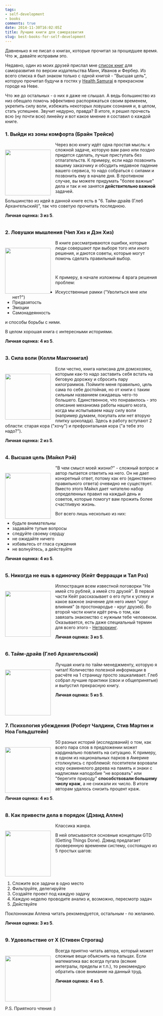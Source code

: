 ```yaml
---
tags:
- self-development
- books
comments: true
date: 2014-11-30T16:02:05Z
title: Лучшие книги для саморазвития
slug: best-books-for-self-development
---
```


Давненько я не писал о книгах, которые прочитал за прошедшее время. Что ж,
давайте исправим это.

Недавно, один из моих друзей прислал мне [список книг][mann-books] для
саморазвития по версии издательства Манн, Иванов и Фербер. Из всего списка я был
знаком только с одной книгой - "Высшая цель", которую прочитал будучи в гостях у
[Health Samurai](http://health-samurai.ru/) в прекрасном городе на Неве.

Что же до остальных - о них я даже не слышал. А ведь большинство из низ обещало
помочь эффективно распоряжаться своим временем, укрепить силу воли, избежать
некоторых ловушек сознания и, в целом, стать успешнее. Звучит недурно, правда?
В итоге, я решил прочесть всю (ну почти всю) линейку и вот какое мнение я
составил о каждой книге.

<!--more-->

### 1. Выйди из зоны комфорта (Брайн Трейси)

<img class="img-rounded" style="float: left; margin-top: 25px; margin-right: 15px;" src="/images/posts/2014-11-30-best-books-for-self-development/eat-that-frog.jpg" alt="" width="150" title="Выйди из зоны комфорта (Брайн Трейси)">

Через всю книгу идёт одна простая мысль: к сложной задаче, которую вам рано или
поздно придется сделать, лучше приступать без отлагательств. К примеру, если
надо позвонить вашему заказчику и обсудить недавное падение вашего сервиса, то
надо собраться с силами и позвонить ему в начале дня. В противном случае, вы
можете придумать "более важные" дела и так и не занятся **действительно
важной** задачей.

Большинство из идей в данной книге есть в "6. Тайм-драйв (Глеб
Архангельский)", так что советую прочитать последнюю.

**Личная оценка: 3 из 5**.

<div style="clear:both;"></div>

### 2. Ловушки мышления (Чип Хиз и Дэн Хиз)

<img class="img-rounded" style="float: left; margin-top: 25px; margin-right: 15px;" src="/images/posts/2014-11-30-best-books-for-self-development/decisive.jpg" alt="" width="150" title="Ловушки мышления (Чип Хиз и Дэн Хиз)">

В книге рассматриваются ошибки, которые люди совершают при выборе того или иного
решения, и даются советы, которые могут помочь сделать правильный выбор.

<br>

К примеру, в начале изложены 4 врага решения проблем:

* Искусственные рамки ("Уволиться мне или нет?")
* Предвзятость
* Эмоции
* Самонадеянность

и способы борьбы с ними.

В целом хорошая книга с интересными историями.

**Личная оценка: 4 из 5**.

<div style="clear:both;"></div>


### 3. Сила воли (Келли Макгонигал)

<img class="img-rounded" style="float: left; margin-top: 25px; margin-right: 15px;" src="/images/posts/2014-11-30-best-books-for-self-development/willpower.jpg" alt="" width="150" title="Сила воли (Келли Макгонигал)">

Если честно, книга написана для домохозяек, которым как-то надо заставить себя
встать на беговую дорожку и сбросить пару килограммов. Поймите меня правильно,
цель сама по себе достойная, но от книги с таким сильным названием ожидаешь
чего-то большего. Единственное, что понравилось - это описание механизма работы
нашего мозга, когда мы испытываем нашу силу воли (например думаем, покупать или
нет вторую плитку шоколада). Здесь в работу вступают 2 области: старая кора
("хочу") и префронтальная кора ("а тебе это надо?").

**Личная оценка: 2 из 5**.

<div style="clear:both;"></div>

### 4. Высшая цель (Майкл Рэй)

<img class="img-rounded" style="float: left; margin-top: 25px; margin-right: 15px;" src="/images/posts/2014-11-30-best-books-for-self-development/the_highest_goal.jpg" alt="" width="150" title="Высшая цель (Майкл Рэй)">

"В чем смысл моей жизни?" - сложный вопрос и автор пытается ответить на него.
Он не дает конкретный ответ, потому как его (единственно правильного ответа)
очевидно не существует. Вместо этого Майкл дает читателю набор определенных
правил на каждый день и советов, которые помогут вам прожить более счастливую
жизнь.

Вот всего лишь несколько из них:

* будьте внимательны
* задавайте тупые вопросы
* следуйте своему сердцу
* не ожидайте ничего
* избавьтесь от гласа суждения
* не волнуйтесь, а действуйте

**Личная оценка: 4 из 5**.

<div style="clear:both;"></div>

### 5. Никогда не ешь в одиночку (Кейт Феррацци и Тал Рэз)

<img class="img-rounded" style="float: left; margin-top: 25px; margin-right: 15px;" src="/images/posts/2014-11-30-best-books-for-self-development/nevereatalone.jpg" alt="" width="150" title="Никогда не ешь в одиночку (Кейт Феррацци и Тал Рэз)">

Иллюстрация всем известной поговорки "Не имей сто рублей, а имей сто друзей". В
первой части Кейт рассказывает о его пути к успеху и какое важное значение для
него имел "круг влияния" (в простонародье - круг друзей). Во второй части книги
идёт речь о том, как завязать знакомство с нужным тебе человеком. Оказывается,
есть даже специальный термин для всего этого - [Нетворкинг][networking].

**Личная оценка: 3 из 5**.

<div style="clear:both;"></div>

### 6. Тайм-драйв (Глеб Архангельский)

<img class="img-rounded" style="float: left; margin-top: 25px; margin-right: 15px;" src="/images/posts/2014-11-30-best-books-for-self-development/timedrive.jpg" alt="" width="150" title="Тайм-драйв (Глеб Архангельский)">

Лучшая книга по тайм-менеджменту, которую я читал! Количество полезной
информации в расчёте на 1 страницу просто зашкаливает. Глеб собрал лучшие
практики (свои и общепринятые) и выпустил прекрасную книгу.

**Личная оценка: 5 из 5**.

<div style="clear:both;"></div>

### 7. Психология убеждения (Роберт Чалдини, Стив Мартин и Ноа Гольдштейн)

<img class="img-rounded" style="float: left; margin-top: 25px; margin-right: 15px;" src="/images/posts/2014-11-30-best-books-for-self-development/yes.jpg" alt="" width="150" title="Психология убеждения (Роберт Чалдини, Стив Мартин и Ноа Гольдштейн)">

50 разных историй (исследований) о том, как всего пара слов в предложении может
кардинально повлиять на ситуацию. К примеру, в одном из национальных парков в
Америке столкнулись с проблемой: посетители воровали кору окаменелого дерева на
память и знаки с надписями наподобие "не воровать" или "берегите природу"
**способствовали большему числу краж**, а не снижали их число. В итоге авторам
удалось снизить процент краж.

**Личная оценка: 4 из 5**.

<div style="clear:both;"></div>

### 8. Как привести дела в порядок (Дэвид Аллен)

<img class="img-rounded" style="float: left; margin-top: 25px; margin-right: 15px;" src="/images/posts/2014-11-30-best-books-for-self-development/gtd.jpg" alt="" width="150" title="Как привести дела в порядок (Дэвид Аллен)">

Классика жанра.

В ней описываются основные концепции GTD (Getting Things Done).
Дэвид предлагает проверенную временем систему, состоящую из 5 простых шагов:

<div style="clear:both;"></div>

1. Сложите все задачи в одно место
2. Фильтруйте, делегируйте
3. Создайте проект под каждую задачу
4. Каждую неделю проводите анализ и, возможно, пересмотр задач
5. Действуйте

Поклонникам Аллена читать рекомендуется, остальным - по желанию.

**Личная оценка: 3 из 5**.

<div style="clear:both;"></div>

### 9. Удовольствие от Х (Стивен Строгац)

<img class="img-rounded" style="float: left; margin-top: 25px; margin-right: 15px;" src="/images/posts/2014-11-30-best-books-for-self-development/joy_of_x.jpg" alt="" width="150" title="Удовольствие от Х (Стивен Строгац)">

Всегда приятно читать автора, который может сложные вещи объяснить на пальцах.
Если математика вас всегда пугала (всякие интегралы, пределы и т.п.), то
рекомендую обратить свое внимание на данный труд.

**Личная оценка: 4 из 5**.

<div style="clear:both;"></div>

P.S. Приятного чтения :)

[mann-books]: http://blog.mann-ivanov-ferber.ru/2014/06/18/luchshie-knigi-dlya-samorazvitiya/
[networking]: https://ru.wikipedia.org/wiki/%D0%9D%D0%B5%D1%82%D0%B2%D0%BE%D1%80%D0%BA%D0%B8%D0%BD%D0%B3
